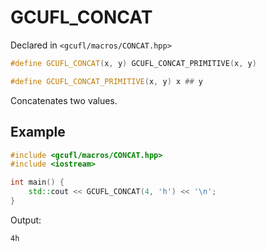 # GCUFL_CONCAT
Declared in `<gcufl/macros/CONCAT.hpp>`
```cpp
#define GCUFL_CONCAT(x, y) GCUFL_CONCAT_PRIMITIVE(x, y)

#define GCUFL_CONCAT_PRIMITIVE(x, y) x ## y
```
Concatenates two values.
## Example
```cpp
#include <gcufl/macros/CONCAT.hpp>
#include <iostream>

int main() {
	std::cout << GCUFL_CONCAT(4, 'h') << '\n';
}
```
Output:
```
4h
```
